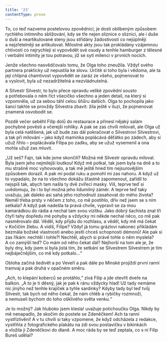 ```yaml
---
title: '23'
contentType: prose
---
```


To, co teď nazveme postelovou zpovědnicí, je dosti oblíbeným způsobem rychlého intimního sbližování, kdy se tře nejen sliznice o sliznici, ale i duše o duši a neartikulované steny jsou střídány žádostivostí co nejúplněji a nejzřetelněji se artikulovat. Milostné akty jsou tak prokládány vzájemnou chtivostí co nejrychleji si vypovědět své osudy a tenhle hamburger z tělesné i verbální intimity je tou potravou, jíž se sytí milenci v prvních nocích.

Jenže všechno nasvědčovalo tomu, že Olga toho zneužila. Vždyť svého partnera prakticky už nepustila ke slovu. Určitě si toho byla i vědoma, ale ta její chlípná chamtivost vypovědět se zaráz ze všeho, pojmenovat to a vyslovit, byla už nezadržitelná a nezvládnutelná.

A Silvestr Silvestr, to bylo přece opravdu veliké zpovědní sousto a potřebovala o něm říct všecičko všechno a jeden detail, na který si vzpomněla, už za sebou táhl celou šňůru dalších. Olga to pochopila jako šanci takhle se provždy Silvestra zbavit: žila ještě v iluzi, že pojmenovat znamená osvobodit se.

Pozdě večer seběhl Filip dolů do restaurace a přinesl nějaký salám pochybné pověsti a včerejší rohlíky. A pak se zas chvíli milovali, ale Olga už byla celá natěšená, jak už bude zas dál pokračovat o Silvestrovi Silvestrovi, a tak při milování – jako když maminka poplácává děťátko po zádech, aby si užuž říhlo – poplácávala Filipa po zadku, aby se užuž vysemenil a ona mohla užuž zas mluvit.

„Už seš? Fajn, tak kde jsme skončili? Možná mě Silvestr opravdu miloval. Byla jsem jeho nejmilejší loutkou! Když mě potkal, tak jsem byla na dně a to mu strašně moc vyhovovalo, a tak mě ještě hned tím nejsurovějším způsobem dorazil. A pak mi podal ruku a pomohl mi zas nahoru. A když už to vypadalo, že na to všechno dokážu šťastně zapomenout, zařídil to nejspíš tak, abych tam našla ty dvě zvířecí masky. Víš, teprve teď si uvědomuju, že i to byl možná jeho lidumilný záměr. A teprve teď taky uvažuju, jak daleko asi sahá jeho rozhodnutí zasahovat do mého života? Neměl třeba prsty v něčem z toho, co mě postihlo, dřív než jsem se s ním setkala? A když pak nadešla ta pravá chvíle, vypravil se za mou kamarádkou do rádia a nechal tam svou vizitku. Jako dobrý šachista znal tři čtyři tahy dopředu mé pohyby a vždycky mi někde nechal něco, co mě pak nasměrovalo dál. Věděl, kdy přijdu do rozhlasu, a věděl, kdy mě má čekat v Kočičím žlebu. A vidíš, Filipe? Vždyť já tomu grázlovi nakonec přikládám bezmála božské vlastnosti anebo jestli chceš schopnosti démonů! Ale pak si zas říkám: nechtěl i tohle?! Nechtěl, abych si právě tohle o něm myslela? A co zamýšlí teď? Co mám od něho čekat dál? Nejhorší na tom ale je, že byly dny, kdy jsem si byla jistá tím, že setkání se Silvestrem Silvestrem je tím nejbáječnějším, co mě kdy potkalo…“

Obloha začíná šedivět a po Veveří a pak dále po Minské projíždí první ranní tramvaj a pak druhá v opačném směru.

„Ach, to klepání koberců se protáhlo,“ zívá Filip a jde otevřít dveře na balkon. „A to je ti děsný, jak je pak k ránu vždycky hlad! Už tady nemáme nic jinýho než tenhle krajíček a tyhle sardinky? Kdyby tady byl teď tvůj Silvestr, tak bych od něho čekal, že nám chléb a rybičky rozmnoží, a nemuseli bychom do toho ošklivého světa venku.“

Je to možný? Jak hluboko jsem klesla! uvažuje potichoučku Olga. Nikdy by mě nenapadlo, že skočím do postele se Zdeněčkem! Ach ta ranní vystřízlivění! A v tu chvíli si taky vzpomene, že když odcházela z redakce, vystřihla z fotografického plakátu na zdi svou postavičku v bikinkách a vložila ji Zdeněčkovi do dlaně. A moc ráda by se teď zeptala, co s ní Filip Bureš udělal?
